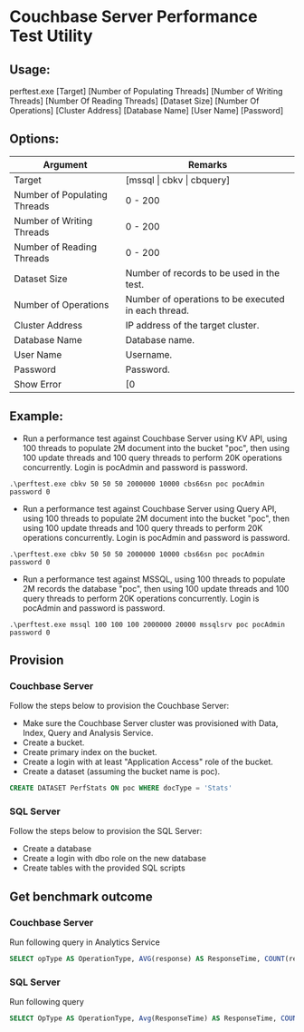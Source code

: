 # Couchbase Server Performance Test Utility

## Usage:
perftest.exe [Target] [Number of Populating Threads] [Number of Writing Threads] [Number Of Reading Threads] [Dataset Size] [Number Of Operations] [Cluster Address] [Database Name] [User Name] [Password]

## Options:
| Argument                     | Remarks                                             |
|------------------------------|-----------------------------------------------------|
| Target                       | [mssql \| cbkv \| cbquery]                          |
| Number of Populating Threads | 0 - 200                                             |
| Number of Writing Threads    | 0 - 200                                             |
| Number of Reading Threads    | 0 - 200                                             |
| Dataset Size                 | Number of records to be used in the test.           |
| Number of Operations         | Number of operations to be executed in each thread. |
| Cluster Address              | IP address of the target cluster.                   |
| Database Name                | Database name.                                      |
| User Name                    | Username.                                           |
| Password                     | Password.                                           |
| Show Error                   | [0 | 1]                                             |

## Example:
* Run a performance test against Couchbase Server using KV API, using 100 threads to populate 2M document into the bucket "poc", then using 100 update threads and 100 query threads to perform 20K operations concurrently. Login is pocAdmin and password is password.
```console
.\perftest.exe cbkv 50 50 50 2000000 10000 cbs66sn poc pocAdmin password 0
```

* Run a performance test against Couchbase Server using Query API, using 100 threads to populate 2M document into the bucket "poc", then using 100 update threads and 100 query threads to perform 20K operations concurrently. Login is pocAdmin and password is password.
```console
.\perftest.exe cbkv 50 50 50 2000000 10000 cbs66sn poc pocAdmin password 0
```

* Run a performance test against MSSQL, using 100 threads to populate 2M records the database "poc", then using 100 update threads and 100 query threads to perform 20K operations concurrently. Login is pocAdmin and password is password.
```console
.\perftest.exe mssql 100 100 100 2000000 20000 mssqlsrv poc pocAdmin password 0
```

## Provision
### Couchbase Server
Follow the steps below to provision the Couchbase Server:
* Make sure the Couchbase Server cluster was provisioned with Data, Index, Query and Analysis Service.
* Create a bucket.
* Create primary index on the bucket.
* Create a login with at least "Application Access" role of the bucket.
* Create a dataset (assuming the bucket name is poc).
```sql
CREATE DATASET PerfStats ON poc WHERE docType = 'Stats'
```

### SQL Server
Follow the steps below to provision the SQL Server:
* Create a database
* Create a login with dbo role on the new database
* Create tables with the provided SQL scripts


## Get benchmark outcome
### Couchbase Server
Run following query in Analytics Service
```sql
SELECT opType AS OperationType, AVG(response) AS ResponseTime, COUNT(response) AS NumberOfOperations FROM PerfStats GROUP BY opType
```

### SQL Server
Run following query 
```sql
SELECT OpType AS OperationType, Avg(ResponseTime) AS ResponseTime, COUNT(ResponseTime) AS NumberOfOperations FROM PerfStats GROUP BY OpType
```
